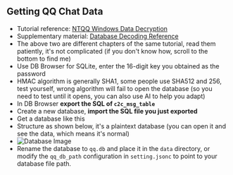 ## Getting QQ Chat Data

* Tutorial reference: [NTQQ Windows Data Decryption](https://qq.sbcnm.top/decrypt/NTQQ%20%28Windows%29.html)
* Supplementary material: [Database Decoding Reference](https://qq.sbcnm.top/decrypt/decode_db.html)
* The above two are different chapters of the same tutorial, read them patiently, it's not complicated (if you don't know how, scroll to the bottom to find me)
* Use DB Browser for SQLite, enter the 16-digit key you obtained as the password
* HMAC algorithm is generally SHA1, some people use SHA512 and 256, test yourself, wrong algorithm will fail to open the database (so you need to test until it opens, you can also use AI to help you adapt)
* In DB Browser **export the SQL of `c2c_msg_table`**
* Create a new database, **import the SQL file you just exported**
* Get a database like this
* Structure as shown below, it's a plaintext database (you can open it and see the data, which means it's normal)
* <img src="https://cdn.nodeimage.com/i/oBfbWfVLhJI0CeZHTwwxq6G7XGO40Vy4.webp" alt="Database Image">
* Rename the database to `qq.db` and place it in the `data` directory, or modify the `qq_db_path` configuration in `setting.jsonc` to point to your database file path.